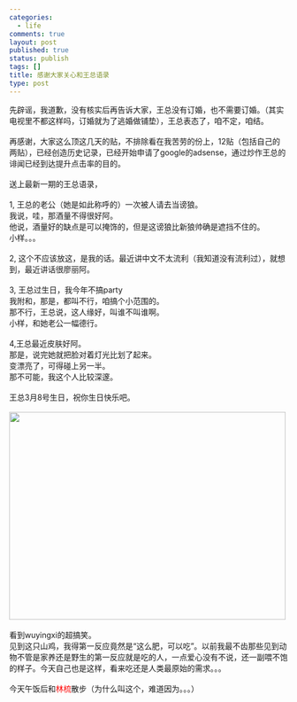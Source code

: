 ```yaml
--- 
categories: 
  - life
comments: true
layout: post
published: true
status: publish
tags: []
title: 感谢大家关心和王总语录
type: post
---
```

<div id="msgcns!3725CC0EE38B1F6!1002" class="bvMsg">先辟谣，我道歉，没有核实后再告诉大家，王总没有订婚，也不需要订婚。（其实电视里不都这样吗，订婚就为了逃婚做铺垫），王总表态了，咱不定，咱结。<br><br>再感谢，大家这么顶这几天的贴，不排除看在我苦劳的份上，12贴（包括自己的两贴），已经创造历史记录，已经开始申请了google的adsense，通过炒作王总的诽闻已经到达提升点击率的目的。<br><br>送上最新一期的王总语录，<br><br>1, 王总的老公（她是如此称呼的）一次被人请去当谤狼。<br>我说，哇，那酒量不得很好阿。<br>他说，酒量好的缺点是可以掩饰的，但是这谤狼比新狼帅确是遮挡不住的。<br>小样。。。<br><br>2, 这个不应该放这，是我的话。最近讲中文不太流利（我知道没有流利过），就想到，最近讲话很廖丽阿。<br><br>3, 王总过生日，我今年不搞party<br>我附和，那是，都叫不行，咱搞个小范围的。<br>那不行，王总说，这人缘好，叫谁不叫谁啊。<br>小样，和她老公一幅德行。<br><br>4,王总最近皮肤好阿。<br>那是，说完她就把脸对着灯光比划了起来。<br>变漂亮了，可得碰上另一半。<br>那不可能，我这个人比较深邃。<br><br>王总3月8号生日，祝你生日快乐吧。<br><br><div style="width:502px;"><img src="http://static.flickr.com/48/106660909_55897116af.jpg?v=0" alt="" height="375" width="500"></div>
<br>看到wuyingxi的超搞笑。<br><span>见到这只山鸡，我得第一反应竟然是“这么肥，可以吃”。以前我最不齿那些见到动物不管是家养还是野生的第一反应就是吃的人，一点爱心没有不说，还一副喂不饱的样子。今天自己也是这样，看来吃还是人类最原始的需求。。。<br><br></span><span>今天午饭后和<span style="color:rgb(255,0,0);">林梳</span>散步（为什么叫这个，难道因为。。。）</span><br>
</div>
